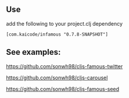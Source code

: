 ## Use
add the following to your project.clj dependency
```
[com.kaicode/infamous "0.7.8-SNAPSHOT"]
```

## See examples:
https://github.com/sonwh98/cljs-famous-twitter

https://github.com/sonwh98/cljs-carousel

https://github.com/sonwh98/cljs-famous-seed